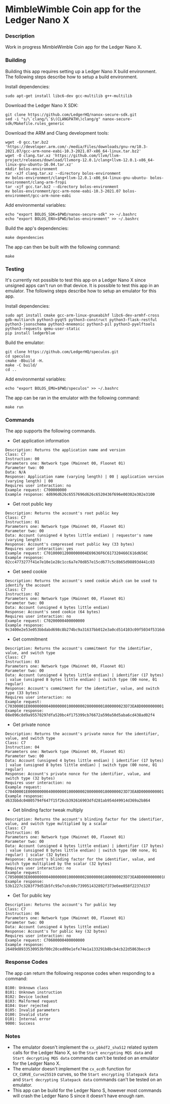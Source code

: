 # MimbleWimble Coin app for the Ledger Nano X

### Description
Work in progress MimbleWimble Coin app for the Ledger Nano X.

### Building
Building this app requires setting up a Ledger Nano X build environment. The following steps describe how to setup a build environment.

Install dependencies:
```
sudo apt-get install libc6-dev gcc-multilib g++-multilib
```
Download the Ledger Nano X SDK:
```
git clone https://github.com/LedgerHQ/nanox-secure-sdk.git
sed -i "s/\`clang/\`$\(CLANGPATH\)clang/g" nanox-secure-sdk/Makefile.rules_generic
```
Download the ARM and Clang development tools:
```
wget -O gcc.tar.bz2 'https://developer.arm.com/-/media/Files/downloads/gnu-rm/10.3-2021.07/gcc-arm-none-eabi-10.3-2021.07-x86_64-linux.tar.bz2'
wget -O clang.tar.xz 'https://github.com/llvm/llvm-project/releases/download/llvmorg-12.0.1/clang+llvm-12.0.1-x86_64-linux-gnu-ubuntu-16.04.tar.xz'
mkdir bolos-environment
tar -xJf clang.tar.xz --directory bolos-environment
mv bolos-environment/clang+llvm-12.0.1-x86_64-linux-gnu-ubuntu- bolos-environment/clang-arm-fropi
tar -xjf gcc.tar.bz2 --directory bolos-environment
mv bolos-environment/gcc-arm-none-eabi-10.3-2021.07 bolos-environment/gcc-arm-none-eabi
```
Add environmental variables:
```
echo "export BOLOS_SDK=$PWD/nanox-secure-sdk" >> ~/.bashrc
echo "export BOLOS_ENV=$PWD/bolos-environment" >> ~/.bashrc
```
Build the app's dependencies:
```
make dependencies
```
The app can then be built with the following command:
```
make
```

### Testing
It's currently not possible to test this app on a Ledger Nano X since unsigned apps can't run on that device. It is possible to test this app in an emulator. The following steps describe how to setup an emulator for this app.

Install dependencies:
```
sudo apt install cmake gcc-arm-linux-gnueabihf libc6-dev-armhf-cross gdb-multiarch python3-pyqt5 python3-construct python3-flask-restful python3-jsonschema python3-mnemonic python3-pil python3-pyelftools python3-requests qemu-user-static
pip install ledgerblue
```
Build the emulator:
```
git clone https://github.com/LedgerHQ/speculos.git
cd speculos
cmake -Bbuild -H.
make -C build/
cd ..
```
Add environmental variables:
```
echo "export BOLOS_EMU=$PWD/speculos" >> ~/.bashrc
```
The app can be ran in the emulator with the following command:
```
make run
```

### Commands
The app supports the following commands.

* Get application information
```
Description: Returns the application name and version
Class: C7
Instruction: 00
Parameters one: Network type (Mainnet 00, Floonet 01)
Parameter two: 00
Data: N/A
Response: Application name (varying length) | 00 | application version (varying length) | 00
Requires user interaction: no
Example request: C700000000
Example response: 4d696d626c6557696d626c6520436f696e00302e302e3100
```

* Get root public key
```
Description: Returns the account's root public key
Class: C7
Instruction: 01
Parameters one: Network type (Mainnet 00, Floonet 01)
Parameter two: 00
Data: Account (unsigned 4 bytes little endian) | requestor's name (varying length)
Response: Account's compressed root public key (33 bytes)
Requires user interaction: yes
Example request: C701000012000000004E69636F6C617320466C616d656C
Example response: 02cc4773277f41e7e10e1e28c1cc6a7e70d857e15cd677c5c8b65d98893d441c83
```

* Get seed cookie
```
Description: Returns the account's seed cookie which can be used to identify the account
Class: C7
Instruction: 02
Parameters one: Network type (Mainnet 00, Floonet 01)
Parameter two: 00
Data: Account (unsigned 4 bytes little endian)
Response: Account's seed cookie (64 bytes)
Requires user interaction: no
Example request: C70200000400000000
Example response: 9c3400e2e53e053bbdabd698c8b274bc9a31637bb012e3a0cd514103c09f5034f5316dd75afde7e3191516035707d3ed242803d9cbe9afdbd48ec6eea218ca09
```

* Get commitment
```
Description: Returns the account's commitment for the identifier, value, and switch type
Class: C7
Instruction: 03
Parameters one: Network type (Mainnet 00, Floonet 01)
Parameter two: 00
Data: Account (unsigned 4 bytes little endian) | identifier (17 bytes) | value (unsigned 8 bytes little endian) | switch type (00 none, 01 regular)
Response: Account's commitment for the identifier, value, and switch type (33 bytes)
Requires user interaction: no
Example request: C70300001E0000000004000000010000000280000001800000023D73EA8D0000000001
Example response: 08e096c8d9a95570297dfa520bc4f175399cb76672a590a50d5aba6cd438ad02f4
```

* Get private nonce
```
Description: Returns the account's private nonce for the identifier, value, and switch type
Class: C7
Instruction: 04
Parameters one: Network type (Mainnet 00, Floonet 01)
Parameter two: 00
Data: Account (unsigned 4 bytes little endian) | identifier (17 bytes) | value (unsigned 8 bytes little endian) | switch type (00 none, 01 regular)
Response: Account's private nonce for the identifier, value, and switch type (32 bytes)
Requires user interaction: no
Example request: C70400001E0000000004000000010000000280000001800000023D73EA8D0000000001
Example response: d633bbdc04805794f647f15f26cb392616903dfd281ab954d49914d369a2b864
```

* Get blinding factor tweak multiply
```
Description: Returns the account's blinding factor for the identifier, value, and switch type multiplied by a scalar
Class: C7
Instruction: 05
Parameters one: Network type (Mainnet 00, Floonet 01)
Parameter two: 00
Data: Account (unsigned 4 bytes little endian) | identifier (17 bytes) | value (unsigned 8 bytes little endian) | switch type (00 none, 01 regular) | scalar (32 bytes)
Response: Account's blinding factor for the identifier, value, and switch type multiplied by the scalar (32 bytes)
Requires user interaction: no
Example request: C70500003E0000000004000000010000000280000001800000023D73EA8D00000000010001020304050607080900010203040506070809000102030405060708090001
Example response: 53b1227c3283f79d51b5fc95e7cdc60c739951432892f373e6ee058f2237d137
```

* Get Tor public key
```
Description: Returns the account's Tor public key
Class: C7
Instruction: 06
Parameters one: Network type (Mainnet 00, Floonet 01)
Parameter two: 00
Data: Account (unsigned 4 bytes little endian)
Response: Account's Tor public key (32 bytes)
Requires user interaction: no
Example request: C70600000400000000
Example response: 26489d8933530953bf00c20ced09e1efe74e1a133291b8bcb4cb22d5863becc9
```

### Response Codes
The app can return the following response codes when responding to a command:
```
B100: Unknown class
B101: Unknown instruction
B102: Device locked
B103: Malformed request
B104: User rejected
B105: Invalid parameters
D100: Invalid state
D101: Internal error
9000: Success
```

### Notes
* The emulator doesn't implement the `cx_pbkdf2_sha512` related system calls for the Ledger Nano X, so the `Start encrypting MQS data` and `Start decrypting MQS data` commands can't be tested on an emulator for the Ledger Nano X.
* The emulator doesn't implement the `cx_ecdh` function for `CX_CURVE_Curve25519` curves, so the `Start encrypting Slatepack data` and `Start decrypting Slatepack data` commands can't be tested on an emulator.
* This app can be build for the Ledger Nano S, however most commands will crash the Ledger Nano S since it doesn't have enough ram.
